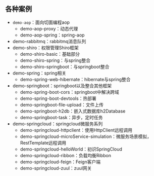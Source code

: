 ## 各种案例

- `demo-aop`：面向切面编程aop
  - demo-aop-proxy：动态代理
  - demo-aop-spring：spring-aop
- demo-rabbitmq：rabbitmq消息队列
- demo-shiro：权限管理Shiro框架
  - demo-shiro-basic：基础部分
  - demo-shiro-spring：与spring整合
  - demo-shiro-springboot：与springboot整合
- demo-spring：spring相关
  - demo-spring-web-hibernate：hibernate与spring整合
- demo-springboot：springboot以及整合其他框架
  - demo-spring-boot-cors：springboot中解决跨域
  - demo-spring-boot-devtools：热部署
  - demo-springboot-file-upload：文件上传
  - demo-springboot-h2db：嵌入式数据库h2Database
  - demo-springboot-task：异步，定时任务
- demo-springcloud：springcloud微服务系列
  - demo-springcloud-httpclient：使用HttpClient远程调用
  - demo-springcloud-microService-simulation：微服务场景模拟，RestTemplate远程调用
  - demo-springcloud-helloWorld：初识SpringCloud
  - demo-springcloud-ribbon：负载均衡Ribbon
  - demo-springcloud-feign：Feign客户端
  - demo-springcloud-zuul：zuul网关